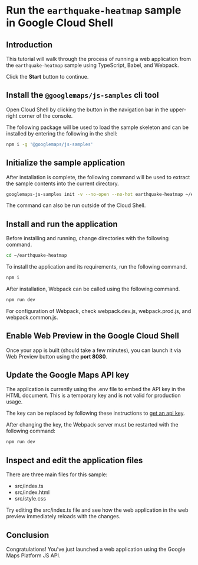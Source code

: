 # Run the `earthquake-heatmap` sample in Google Cloud Shell

<walkthrough-tutorial-duration duration="10"/>

## Introduction

This tutorial will walk through the process of running a web application from
the `earthquake-heatmap` sample using TypeScript, Babel, and Webpack.

Click the **Start** button to continue.

## Install the `@googlemaps/js-samples` cli tool

Open Cloud Shell by clicking the
<walkthrough-cloud-shell-icon></walkthrough-cloud-shell-icon> button in the
navigation bar in the upper-right corner of the console.

The following package will be used to load the sample skeleton and can be
installed by entering the following in the shell:

```bash
npm i -g '@googlemaps/js-samples'
```

## Initialize the sample application

After installation is complete, the following command will be used to extract
the sample contents into the current directory.

```bash
googlemaps-js-samples init -v --no-open --no-hot earthquake-heatmap ~/earthquake-heatmap
```

The command can also be run outside of the Cloud Shell.

## Install and run the application

Before installing and running, change directories with the following command.

```bash
cd ~/earthquake-heatmap
```

To install the application and its requirements, run the following command.

```bash
npm i
```

After installation, Webpack can be called using the following command.

```bash
npm run dev
```

For configuration of Webpack, check
<walkthrough-editor-open-file filePath="earthquake-heatmap/webpack.dev.js">webpack.dev.js</walkthrough-editor-open-file>,
<walkthrough-editor-open-file filePath="earthquake-heatmap/webpack.prod.js">webpack.prod.js</walkthrough-editor-open-file>,
and
<walkthrough-editor-open-file filePath="earthquake-heatmap/webpack.common.js">webpack.common.js</walkthrough-editor-open-file>.

## Enable Web Preview in the Google Cloud Shell

Once your app is built (should take a few minutes), you can launch it via
<walkthrough-spotlight-pointer target="cloudshell" spotlightId="devshell-web-preview-button">Web
Preview button</walkthrough-spotlight-pointer> using the **port 8080**.

## Update the Google Maps API key

The application is currently using the
<walkthrough-editor-open-file filePath="earthquake-heatmap/.env">.env</walkthrough-editor-open-file>
file to embed the API key in the HTML document. This is a temporary key and is
not valid for production usage.

The key can be replaced by following these instructions to
[get an api key](https://developers.google.com/maps/documentation/javascript/get-api-key).

After changing the key, the Webpack server must be restarted with the following
command:

```bash
npm run dev
```

## Inspect and edit the application files

There are three main files for this sample:

*   <walkthrough-editor-open-file filePath="earthquake-heatmap/src/index.ts">src/index.ts</walkthrough-editor-open-file>
*   <walkthrough-editor-open-file filePath="earthquake-heatmap/src/index.html">src/index.html</walkthrough-editor-open-file>
*   <walkthrough-editor-open-file filePath="earthquake-heatmap/src/style.css">src/style.css</walkthrough-editor-open-file>

Try editing the <walkthrough-editor-open-file filePath="earthquake-heatmap/src/index.ts">src/index.ts</walkthrough-editor-open-file> file and see how the web application in the web preview immediately reloads with the changes.

## Conclusion

<walkthrough-conclusion-trophy></walkthrough-conclusion-trophy>

Congratulations! You've just launched a web application using the Google Maps
Platform JS API.
